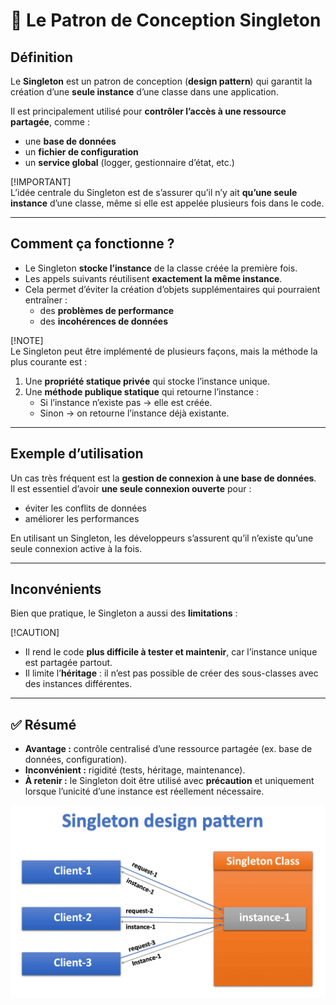 # 🧩 Le Patron de Conception Singleton

## Définition
Le **Singleton** est un patron de conception (**design pattern**) qui garantit la création d’une **seule instance** d’une classe dans une application.  

Il est principalement utilisé pour **contrôler l’accès à une ressource partagée**, comme :
- une **base de données**  
- un **fichier de configuration**  
- un **service global** (logger, gestionnaire d’état, etc.)

[!IMPORTANT]  
L’idée centrale du Singleton est de s’assurer qu’il n’y ait **qu’une seule instance** d’une classe, même si elle est appelée plusieurs fois dans le code.  

---

## Comment ça fonctionne ?
- Le Singleton **stocke l’instance** de la classe créée la première fois.  
- Les appels suivants réutilisent **exactement la même instance**.  
- Cela permet d’éviter la création d’objets supplémentaires qui pourraient entraîner :
  - des **problèmes de performance**  
  - des **incohérences de données**  

[!NOTE]  
Le Singleton peut être implémenté de plusieurs façons, mais la méthode la plus courante est :
1. Une **propriété statique privée** qui stocke l’instance unique.  
2. Une **méthode publique statique** qui retourne l’instance :  
   - Si l’instance n’existe pas → elle est créée.  
   - Sinon → on retourne l’instance déjà existante.  

---

## Exemple d’utilisation
Un cas très fréquent est la **gestion de connexion à une base de données**.  
Il est essentiel d’avoir **une seule connexion ouverte** pour :  
- éviter les conflits de données  
- améliorer les performances  

En utilisant un Singleton, les développeurs s’assurent qu’il n’existe qu’une seule connexion active à la fois.  

---

## Inconvénients
Bien que pratique, le Singleton a aussi des **limitations** :  

[!CAUTION]  
- Il rend le code **plus difficile à tester et maintenir**, car l’instance unique est partagée partout.  
- Il limite l’**héritage** : il n’est pas possible de créer des sous-classes avec des instances différentes.  

---

## ✅ Résumé
- **Avantage :** contrôle centralisé d’une ressource partagée (ex. base de données, configuration).  
- **Inconvénient :** rigidité (tests, héritage, maintenance).  
- **À retenir :** le Singleton doit être utilisé avec **précaution** et uniquement lorsque l’unicité d’une instance est réellement nécessaire.  



![alt text](image.png)

